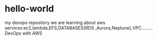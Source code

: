 # hello-world
my devops repository
we are learning about aws services:ec2,lambda,EFS,DATABASES{RDS ,Aurora,Neptune},VPC.........
DevOps with AWS

